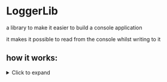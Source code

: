 # LoggerLib
 a library to make it easier to build a console application

 it makes it possible to read from the console whilst writing to it

## how it works:
 <details>
 <summary>Click to expand</summary>
  1. when your code calls readline, it starts a loop, for each itteration it asks the console to wait for the user to input a key. <br/>
  2. when the user presses a key, the code checks if it's the key <code>return</code> if it is, it should return the current input. <br/>
  
  <br/>
  <ul>
   <li> if your code calls write or writeline whilst a readline is being run, it does the following: </li>
  </ul>
  1. clear the current line <br/>
  2. move the cursor to the start of the current line <br/>
  3. print the value to be printed <br/>
  4. move the cursor down a line <br/>
  5. print the current input (the text you had already wrote to the console before the write call)
 </details>
